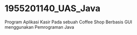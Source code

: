 # 1955201140_UAS_Java
Program Aplikasi Kasir Pada sebuah Coffee Shop Berbasis GUI menggunakan Pemrograman Java
